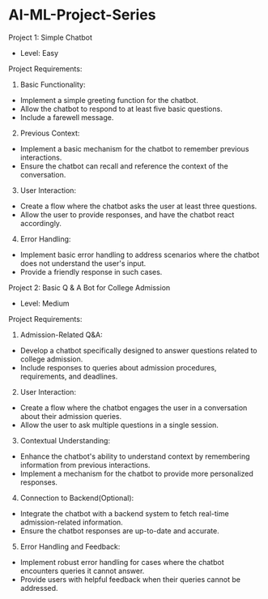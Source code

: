 # AI-ML-Project-Series

Project 1: Simple Chatbot
- Level: Easy

Project Requirements:

1. Basic Functionality:
- Implement a simple greeting function for the chatbot.
- Allow the chatbot to respond to at least five basic questions.
- Include a farewell message.

2. Previous Context:
- Implement a basic mechanism for the chatbot to remember previous
interactions.
- Ensure the chatbot can recall and reference the context of the conversation.

3. User Interaction:
- Create a flow where the chatbot asks the user at least three questions.
- Allow the user to provide responses, and have the chatbot react accordingly.

4. Error Handling:
- Implement basic error handling to address scenarios where the chatbot does
not understand the user's input.
- Provide a friendly response in such cases.


Project 2: Basic Q & A Bot for College Admission
- Level: Medium

Project Requirements:

1. Admission-Related Q&A:
- Develop a chatbot specifically designed to answer questions related to
college admission.
- Include responses to queries about admission procedures, requirements, and
deadlines.

2. User Interaction:
- Create a flow where the chatbot engages the user in a conversation about their
admission queries.
- Allow the user to ask multiple questions in a single session.

3. Contextual Understanding:
- Enhance the chatbot's ability to understand context by remembering
information from previous interactions.
- Implement a mechanism for the chatbot to provide more personalized
responses.

4. Connection to Backend(Optional):
- Integrate the chatbot with a backend system to fetch real-time
admission-related information.
- Ensure the chatbot responses are up-to-date and accurate.

5. Error Handling and Feedback:
- Implement robust error handling for cases where the chatbot encounters
queries it cannot answer.
- Provide users with helpful feedback when their queries cannot be addressed.
